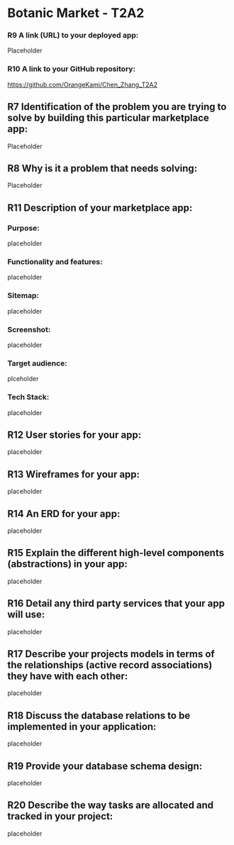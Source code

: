 # Botanic Market - T2A2
### R9	A link (URL) to your deployed app:
Placeholder

### R10	A link to your GitHub repository:
https://github.com/OrangeKami/Chen_Zhang_T2A2

## R7	Identification of the problem you are trying to solve by building this particular marketplace app:
Placeholder

## R8	Why is it a problem that needs solving:
Placeholder

## R11	Description of your marketplace app:

### Purpose:
placeholder

### Functionality and features:
placeholder

### Sitemap:
placeholder

### Screenshot:
placeholder

### Target audience:
plceholder

### Tech Stack:
placeholder

## R12	User stories for your app:
placeholder

## R13	Wireframes for your app:
placeholder

## R14	An ERD for your app:
placeholder

## R15	Explain the different high-level components (abstractions) in your app:
placeholder

## R16	Detail any third party services that your app will use:
placeholder

## R17	Describe your projects models in terms of the relationships (active record associations) they have with each other:
placeholder

## R18 Discuss the database relations to be implemented in your application:
placeholder

## R19	Provide your database schema design:
placeholder

## R20	Describe the way tasks are allocated and tracked in your project:
placeholder
